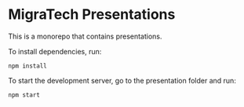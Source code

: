 # MigraTech Presentations

This is a monorepo that contains presentations.

To install dependencies, run:

```shell
npm install
```

To start the development server, go to the presentation folder and run:

```shell
npm start
```